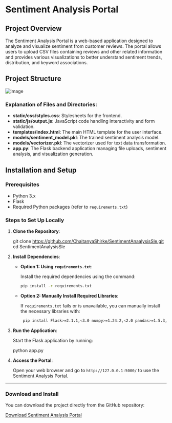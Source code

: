 # Sentiment Analysis Portal

## Project Overview

The Sentiment Analysis Portal is a web-based application designed to analyze and visualize sentiment from customer reviews. The portal allows users to upload CSV files containing reviews and other related information and provides various visualizations to better understand sentiment trends, distribution, and keyword associations.

## Project Structure
![image](https://github.com/user-attachments/assets/dc8de583-cbee-4133-88c5-3c83683db8ec)
### Explanation of Files and Directories:

- **static/css/styles.css**: Stylesheets for the frontend.
- **static/js/output.js**: JavaScript code handling interactivity and form validation.
- **templates/index.html**: The main HTML template for the user interface.
- **models/sentiment_model.pkl**: The trained sentiment analysis model.
- **models/vectorizer.pkl**: The vectorizer used for text data transformation.
- **app.py**: The Flask backend application managing file uploads, sentiment analysis, and visualization generation.

## Installation and Setup

### Prerequisites

- Python 3.x
- Flask
- Required Python packages (refer to `requirements.txt`)

### Steps to Set Up Locally

1. **Clone the Repository**:

   git clone https://github.com/ChaitanyaShirke/SentimentAnaalysisSle.git
   cd SentimentAnalysisSle

2. **Install Dependencies**:

   - **Option 1: Using `requirements.txt`**:
   
     Install the required dependencies using the command:
     
     ```bash
     pip install -r requirements.txt
     ```

   - **Option 2: Manually Install Required Libraries**:
   
     If `requirements.txt` fails or is unavailable, you can manually install the necessary libraries with:
     
     ```bash
      pip install Flask>=2.1.1,<3.0 numpy>=1.24.2,<2.0 pandas>=1.5.3,<2.0 scikit-learn>=1.1.1,<2.0 matplotlib>=3.7.1,<4.0 plotly>=5.9.0,<6.0 d3js==7.8.4 seaborn>=0.11,<0.12 textblob>=0.15,<0.16 nltk>=3.6,<4.0 networkx>=2.5,<3.0 wordcloud>=1.8,<2.0
     ```

3. **Run the Application**:

   Start the Flask application by running:

   python app.py

4. **Access the Portal**:

   Open your web browser and go to `http://127.0.0.1:5000/` to use the Sentiment Analysis Portal.


---

### Download and Install

You can download the project directly from the GitHub repository:

[Download Sentiment Analysis Portal](https://github.com/ChaitanyaShirke/SentimentAnaalysisSle/archive/refs/heads/main.zip)
